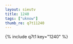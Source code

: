 ```yaml
--- 
layout: sieutv
title: 1240
tags: ["uknow"]
thumb_re: q7t11240
---
```

{% include q7t1 key="1240" %} 
